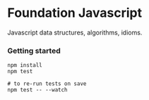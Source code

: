 # Foundation Javascript
Javascript data structures, algorithms, idioms.

### Getting started

    npm install 
    npm test

    # to re-run tests on save
    npm test -- --watch
